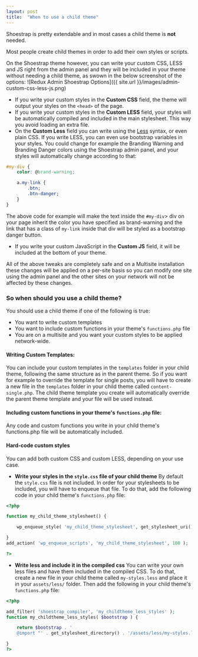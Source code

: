 ```yaml
---
layout: post
title:  "When to use a child theme"
---
```


Shoestrap is pretty extendable and in most cases a child theme is **not** needed.

Most people create child themes in order to add their own styles or scripts.

On the Shoestrap theme however, you can write your custom CSS, LESS and JS right from the admin panel and they will be included in your theme without needing a child theme, as swown in the below screenshot of the options:
![Redux Admin Shoestrap Options]({{ site.url }}/images/admin-custom-css-less-js.png)

* If you write your custom styles in the **Custom CSS** field, the theme will output your styles on the `<head>` of the page.
* If you write your custom styles in the **Custom LESS** field, your styles will be automatically compiled and included in the main stylesheet. This way you avoid loading an extra file.
* On the **Custom Less** field you can write using the [Less](http://www.lesscss.org/) syntax, or even plain CSS.
If you write LESS, you can even use bootstrap variables in your styles. You could change for example the Branding Warning and Branding Danger colors using the Shoestrap admin panel, and your styles will automatically change according to that:

```css
#my-div {
	color: @brand-warning;

	a.my-link {
		.btn;
		.btn-danger;
	}
}
```

The above code for example will make the text inside the `#my-div`> div on your page inherit the color you have specified as brand-warning and the link that has a class of `my-link` inside that div will be styled as a bootstrap danger button.

* If you write your custom JavaScript in the **Custom JS** field, it will be included at the bottom of your theme.

All of the above tweaks are completely safe and on a Multisite installation these changes will be applied on a per-site basis so you can modify one site using the admin panel and the other sites on your network will not be affected by these changes.

### So when should you use a child theme?

You should use a child theme if one of the following is true:

* You want to write custom templates
* You want to include custom functions in your theme's `functions.php` file
* You are on a multisite and you want your custom styles to be applied network-wide.


#### Writing Custom Templates:

You can include your custom templates in the `templates` folder in your child theme, following the same structure as in the parent theme.
So if you want for example to override the template for single posts, you will have to create a new file in the `templates` folder in your child theme called `content-single.php`.
The child theme template you create will automatically override the parent theme template and your file will be used instead.


#### Including custom functions in your theme's `functions.php` file:

Any code and custom functions you write in your child theme's functions.php file will be automatically included.


#### Hard-code custom styles

You can add both custom CSS and custom LESS, depending on your use case.
* **Write your styles in the `style.css` file of your child theme**
By default the `style.css` file is not included.
In order for your stylesheets to be included, you will have to enqueue that file.
To do that, add the following code in your child theme's `functions.php` file:

```php
<?php

function my_child_theme_stylesheet() {

	wp_enqueue_style( 'my_child_theme_stylesheet', get_stylesheet_uri(), false, null );

}
add_action( 'wp_enqueue_scripts', 'my_child_theme_stylesheet', 100 );

?>
```

* **Write less and include it in the compiled css**
You can write your own less files and have them included in the compiled CSS.
To do that, create a new file in your child theme called `my-styles.less` and place it in your `assets/less/` folder.
Then add the following in your child theme's `functions.php` file:

```php
<?php

add_filter( 'shoestrap_compiler', 'my_childtheme_less_styles' );
function my_childtheme_less_styles( $bootstrap ) {

	return $bootstrap . '
	@import "' . get_stylesheet_directory() . '/assets/less/my-styles.less";';

}
?>
```
